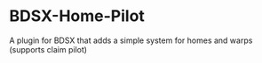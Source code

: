 # BDSX-Home-Pilot
A plugin for BDSX that adds a simple system for homes and warps (supports claim pilot)
